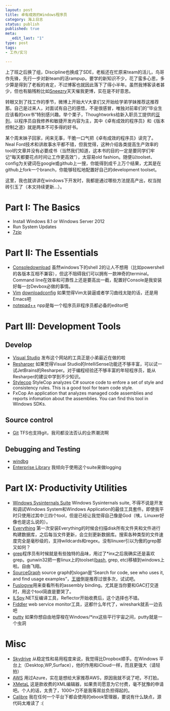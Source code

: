 ```yaml
--- 
layout: post
title: 卓有成效的Windows程序员
category: 海上日志 
status: publish 
published: true
meta: 
  _edit_last: "1"
type: post
tags: 
- 工作/实习

---
```

上了班之后换了组，Discipline也换成了SDE，老板还在忙原来team的活儿，鸟哥作先锋，先行一步对新team的活rampup。要学的新知识不少，花了蛮多心思，多少算是得到了老板的肯定，不过博客也就因此落下了得小半年。虽然我博客读者甚少，但也有脑残粉比如[Sneezry](http://www.sneezry.com)天天催我更博，实在是不好意思。

转眼又到了找工作的季节，微博上开始大V大拿们又开始给学弟学妹推荐这推荐那。自己是过来人，对面试有自己的感悟，不是很感冒，唯独对前辈们的“毕业生应该看的xxx书”特别感兴趣。举个栗子，Thoughtworks给新入职员工提供的[豆列](http://book.douban.com/doulist/3050243/)，以程序员自我修养和敏捷开发内容为主，其中《卓有成效的程序员》和《版本控制之道》就是两本不可多得的好书。

某个周末妹子回家，闲来无事，干脆一口气把《卓有成效的程序员》读完了。Neal Ford技术和讲故事水平都不错，但我觉得，这种介绍各类提高生产效率的tool的文章并没有必要成书（当然我们知道，这本书的目的一定是要同学们牢记“每天都要花点时间让工作更高效”），太容易old fashion。随便以toolset、config为关键词在google或github上一搜，你能得到成千上万个结果，尤其是在github上fork一个branch，你能够轻松地配置好自己的development toolset。

这里，我也就讲讲在windows下开发时，我都是通过哪些方法提高产出，权当抛砖引玉了（本文持续更新...）。
# Part I: The Basics

* Install Windows 8.1 or Windows Server 2012 
* Run System Updates
* [7zip](http://7-zip.org) 

# Part II: The Essentials

* [Console](http://www.hanselman.com/blog/Console2ABetterWindowsCommandPrompt.aspx)[download](http://sourceforge.net/projects/console/) 虽然windows下的shell 2的让人不想用（比如powershell的各版本互相不兼容），但这不阻碍我们可以拥有一款神奇的terminal。Command line在效率和可靠性上还是要高出一截，配置好Console是我安装好每一台Devbox必做的事情。
* [Vim](http://www.vim.org) [download](ftp://ftp.vim.org/pub/vim/pc/gvim74.exe)[config](https://github.com/rebornix/dev/tree/master/toolset/vim) 如果觉得Vim太装逼或者学习曲线太陡的话，还是用Emacs吧
* [notepad++](notepad-plus-plus.org/‎) npp是每一个程序员非程序员都必备的editor吧

# Part III: Development Tools

## Develop
* [Visual Studio](http://www.visualstudio.com/zh-cn) 发布这个网站的工具正是小弟最近在做的啦
* [Resharper](www.jetbrains.com/resharper) 如果觉得Visual Studio的IntelliSense功能还不够丰富，可以试一试JetBrains的Resharper。对于编程经验还不够丰富的年轻程序员，能从Resharper的建议中学到不少知识。
* [Stylecop](http://stylecop.codeplex.com) StyleCop analyzes C# source code to enfore a set of style and consistency rules. This is a good tool for team code style.
* FxCop An application that analyzes managed code assemblies and reports infomation about the assemblies. You can find this tool in Windows SDKs.

## Source control
* [Git](http://git-scm.com/) TFS也支持git，我司都没法否认的业界潮流啊

## Debugging and Testing
* [windbg](http://windbg.org/) 
* [Enterprise Library](entlib.codeplex.com) 我倾向于使用这个suite来做logging


# Part IX: Productivity Utilities
* [Windows Sysinternals Suite](http://technet.microsoft.com/en-us/sysinternals/bb842062) Windows Sysinternals suite, 不得不说是开发和调试Windows System和Windows Application的最佳工具套件。即使我平时只使用过其中三四个tool，但是已经让我觉得自己像是God（咦，Linuxer好像也是这么说的）。
* [Everything](http://www.voidtools.com/) 第一次安装Everything的时候会扫描disk所有文件夹和文件进行构建数据库，之后每当文件更新，会立刻更新数据库。搜索各种类型的文件速度完全是毫秒级的，支持wildcards和regex。没有linuxer引以为傲的grep那又如何？
* [grep](http://gnuwin32.sourceforge.net/packages/grep.htm)程序员有时候就是有些独特的品味，用过了\*inx之后我确实还是喜欢grep。gunwin32把一套linux上的toolset([bash](http://www.steve.org.uk/Software/bash/), grep, etc)移植到windows上啦。自由飞翔。
* [SourceGraph](https://sourcegraph.com/) source graph的slogan是“Search for code, see who uses it, and find usage examples”，[王垠](https://github.com/yinwang0/)倒是推荐过很多次，试试吧。
* [Fuslogvw](http://msdn.microsoft.com/en-us/library/e74a18c4(v=vs.110).aspx)用来查看所有的assembly binding。尤其是当你要和GAC打交道时，用这个tool简直是要哭了。
* [ILSpy](ilspy.net).NET反编译工具，Reflector开始收费后，这个选择也不错。
* [Fiddler](fiddler2.com) web service monitor工具，这都什么年代了，wireshark就丢一边去吧
* [putty](www.putty.org) 如果你想自由地穿梭在Windows/\*inx这些平行宇宙之间，putty就是一个虫洞


# Misc
* [Skydrive](https://skydrive.live.com) 从稳定性和易用程度来说，我觉得比Dropbox顺手。在Windows 平台上（Desktop,WP,Surface），他的作用和iCloud一样，而且更强大（请轻拍）
* [AWS](http://aws.amazon.com) 用过Azure，实在是想给大家推荐AWS，原因我就不说了吧，不打脸。
* [XMetaL](http://xmetal.com) 这是款收费的XML编辑器，如果贵司愿意为它付费，毫不犹豫的申请吧。个人的话，太贵了，1000+刀不是我等屌丝负担得起的。
* [Calibre](http://calibre-ebook.com) 我在任何一个平台下都会使用的ebook管理器，要说有什么缺点，源代码太难读了 :(
